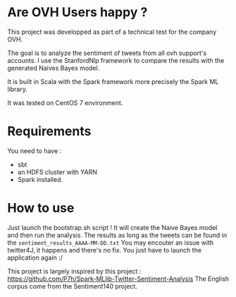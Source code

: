 # Are OVH Users happy ?
This project was developped as part of a technical test for the company OVH.

The goal is to analyze the sentiment of tweets from all ovh support's accounts.
I use the StanfordNlp framework to compare the results with the generated Naives Bayes model.

It is built in Scala with the Spark framework more precisely the Spark ML library.

It was tested on CentOS 7 environment.

# Requirements
You need to have :
- sbt
- an HDFS cluster with YARN
- Spark
installed.

# How to use
Just launch the bootstrap.sh script !
It will create the Naive Bayes model and then run the analysis.
The results as long as the tweets can be found in the `sentiment_results_AAAA-MM-DD.txt`
You may encouter an issue with twitter4J, it happens and there's no fix. You just have to launch the application again :/


This project is largely inspired by this project : https://github.com/P7h/Spark-MLlib-Twitter-Sentiment-Analysis
The English corpus come from the Sentiment140 project.
